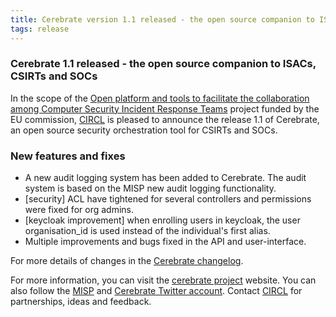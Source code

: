 ```yaml
---
title: Cerebrate version 1.1 released - the open source companion to ISACs, CSIRTs and SOCs 
tags: release 
---
```


### Cerebrate 1.1 released - the open source companion to ISACs, CSIRTs and SOCs

In the scope of the [Open platform and tools to facilitate the collaboration among Computer Security Incident Response Teams](https://www.enisa.europa.eu/news/enisa-news/open-platform-and-tools-to-facilitate-the-collaboration-among-computer-security-incident-response-teams) project funded by the EU commission, [CIRCL](https://www.circl.lu/) is pleased to announce the release 1.1 of Cerebrate, an open source security orchestration tool for CSIRTs and SOCs.

### New features and fixes

- A new audit logging system has been added to Cerebrate. The audit system is based on the MISP new audit logging functionality. 
- [security] ACL have tightened for several controllers and permissions were fixed for org admins.
- [keycloak improvement]  when enrolling users in keycloak, the user organisation_id is used instead of the individual's first alias. 
- Multiple improvements and bugs fixed in the API and user-interface.

For more details of changes in the [Cerebrate changelog](https://www.cerebrate-project.org/Changelog.txt).

For more information, you can visit the [cerebrate project](https://www.cerebrate-project.org) website. You can also follow the [MISP](https://twitter.com/MISPProject) and [Cerebrate Twitter account](https://twitter.com/cerebrateproje1). Contact [CIRCL](https://www.circl.lu/contact/) for partnerships, ideas and feedback.

